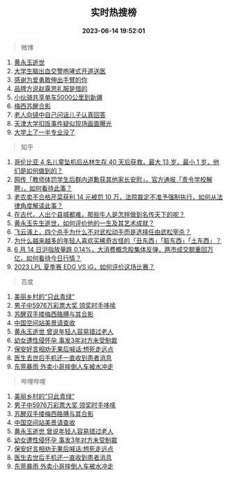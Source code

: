 <div align="center"><h2>实时热搜榜</h2><h4>2023-06-14 19:52:01</h4></div>

> 微博  

1. [黄永玉逝世](https://s.weibo.com/weibo?q=%23%E9%BB%84%E6%B0%B8%E7%8E%89%E9%80%9D%E4%B8%96%23&t=31&band_rank=1&Refer=top)<br />
2. [大学生脑出血交警咆哮式开道送医](https://s.weibo.com/weibo?q=%23%E5%A4%A7%E5%AD%A6%E7%94%9F%E8%84%91%E5%87%BA%E8%A1%80%E4%BA%A4%E8%AD%A6%E5%92%86%E5%93%AE%E5%BC%8F%E5%BC%80%E9%81%93%E9%80%81%E5%8C%BB%23&t=31&band_rank=2&Refer=top)<br />
3. [感谢为爱勇敢伸出手臂的你](https://s.weibo.com/weibo?q=%23%E6%84%9F%E8%B0%A2%E4%B8%BA%E7%88%B1%E5%8B%87%E6%95%A2%E4%BC%B8%E5%87%BA%E6%89%8B%E8%87%82%E7%9A%84%E4%BD%A0%23&t=31&band_rank=3&Refer=top)<br />
4. [品牌方说赵露思礼服是借的](https://s.weibo.com/weibo?q=%23%E5%93%81%E7%89%8C%E6%96%B9%E8%AF%B4%E8%B5%B5%E9%9C%B2%E6%80%9D%E7%A4%BC%E6%9C%8D%E6%98%AF%E5%80%9F%E7%9A%84%23&t=31&band_rank=4&Refer=top)<br />
5. [小伙骑共享单车5000公里到新疆](https://s.weibo.com/weibo?q=%23%E5%B0%8F%E4%BC%99%E9%AA%91%E5%85%B1%E4%BA%AB%E5%8D%95%E8%BD%A65000%E5%85%AC%E9%87%8C%E5%88%B0%E6%96%B0%E7%96%86%23&t=31&band_rank=5&Refer=top)<br />
6. [梅西苏醒合影](https://s.weibo.com/weibo?q=%23%E6%A2%85%E8%A5%BF%E8%8B%8F%E9%86%92%E5%90%88%E5%BD%B1%23&t=31&band_rank=6&Refer=top)<br />
7. [老人向镜中自己问话儿子认真回答](https://s.weibo.com/weibo?q=%23%E8%80%81%E4%BA%BA%E5%90%91%E9%95%9C%E4%B8%AD%E8%87%AA%E5%B7%B1%E9%97%AE%E8%AF%9D%E5%84%BF%E5%AD%90%E8%AE%A4%E7%9C%9F%E5%9B%9E%E7%AD%94%23&t=31&band_rank=7&Refer=top)<br />
8. [天津大学扣饭事件疑似现场画面曝光](https://s.weibo.com/weibo?q=%23%E5%A4%A9%E6%B4%A5%E5%A4%A7%E5%AD%A6%E6%89%A3%E9%A5%AD%E4%BA%8B%E4%BB%B6%E7%96%91%E4%BC%BC%E7%8E%B0%E5%9C%BA%E7%94%BB%E9%9D%A2%E6%9B%9D%E5%85%89%23&t=31&band_rank=8&Refer=top)<br />
9. [大学上了一半专业没了](https://s.weibo.com/weibo?q=%23%E5%A4%A7%E5%AD%A6%E4%B8%8A%E4%BA%86%E4%B8%80%E5%8D%8A%E4%B8%93%E4%B8%9A%E6%B2%A1%E4%BA%86%23&t=31&band_rank=9&Refer=top)<br />

> 知乎  

1. [哥伦比亚 4 名儿童坠机后丛林生存 40 天后获救，最大 13 岁，最小 1 岁，他们是如何做到的？](https://www.zhihu.com/question/605847291)<br />
2. [网传「教师体罚学生后群内道歉获其他家长安慰」，官方通报「责令学校解聘」，如何看待此事？](https://www.zhihu.com/question/606363235)<br />
3. [老农卖不合格芹菜获利 14 元被罚 10 万，法院裁定不准予强制执行，如何从法律角度解读此事？](https://www.zhihu.com/question/606519434)<br />
4. [在古代，人出个县城都难，那些牛人是怎样做到名传天下的呢？](https://www.zhihu.com/question/496974190)<br />
5. [黄永玉先生逝世，如何评价他的一生及其艺术成就？](https://www.zhihu.com/question/606596968)<br />
6. [飞云浦上，四个杀手为什么不对武松动手而是选择任由武松宰杀？](https://www.zhihu.com/question/585702421)<br />
7. [为什么越来越多的年轻人喜欢买稀奇古怪的「丑东西」「脏东西」「土东西」？](https://www.zhihu.com/question/606407983)<br />
8. [6 月 14 日沪指放量跌 0.14%，大消费概念股集体反弹，两市成交额重回万亿，如何看待今日行情？](https://www.zhihu.com/question/606520756)<br />
9. [2023 LPL 夏季赛 EDG VS iG，如何评价这场比赛？](https://www.zhihu.com/question/606583572)<br />

> 百度  

1. [美丽乡村的“只此青绿”](https://www.baidu.com/s?wd=%E7%BE%8E%E4%B8%BD%E4%B9%A1%E6%9D%91%E7%9A%84%E2%80%9C%E5%8F%AA%E6%AD%A4%E9%9D%92%E7%BB%BF%E2%80%9D&sa=fyb_news&rsv_dl=fyb_news)<br />
2. [男子中5976万彩票大奖 领奖时手哆嗦](https://www.baidu.com/s?wd=%E7%94%B7%E5%AD%90%E4%B8%AD5976%E4%B8%87%E5%BD%A9%E7%A5%A8%E5%A4%A7%E5%A5%96+%E9%A2%86%E5%A5%96%E6%97%B6%E6%89%8B%E5%93%86%E5%97%A6&sa=fyb_news&rsv_dl=fyb_news)<br />
3. [苏醒双手搂梅西胳膊与其合影](https://www.baidu.com/s?wd=%E8%8B%8F%E9%86%92%E5%8F%8C%E6%89%8B%E6%90%82%E6%A2%85%E8%A5%BF%E8%83%B3%E8%86%8A%E4%B8%8E%E5%85%B6%E5%90%88%E5%BD%B1&sa=fyb_news&rsv_dl=fyb_news)<br />
4. [中国空间站美景请查收](https://www.baidu.com/s?wd=%E4%B8%AD%E5%9B%BD%E7%A9%BA%E9%97%B4%E7%AB%99%E7%BE%8E%E6%99%AF%E8%AF%B7%E6%9F%A5%E6%94%B6&sa=fyb_news&rsv_dl=fyb_news)<br />
5. [黄永玉逝世 曾说年轻人容易错过老人](https://www.baidu.com/s?wd=%E9%BB%84%E6%B0%B8%E7%8E%89%E9%80%9D%E4%B8%96+%E6%9B%BE%E8%AF%B4%E5%B9%B4%E8%BD%BB%E4%BA%BA%E5%AE%B9%E6%98%93%E9%94%99%E8%BF%87%E8%80%81%E4%BA%BA&sa=fyb_news&rsv_dl=fyb_news)<br />
6. [幼女遭性侵怀孕 事发3年对方未受制裁](https://www.baidu.com/s?wd=%E5%B9%BC%E5%A5%B3%E9%81%AD%E6%80%A7%E4%BE%B5%E6%80%80%E5%AD%95+%E4%BA%8B%E5%8F%913%E5%B9%B4%E5%AF%B9%E6%96%B9%E6%9C%AA%E5%8F%97%E5%88%B6%E8%A3%81&sa=fyb_news&rsv_dl=fyb_news)<br />
7. [保安好言相劝无果后喊话:想死走远点](https://www.baidu.com/s?wd=%E4%BF%9D%E5%AE%89%E5%A5%BD%E8%A8%80%E7%9B%B8%E5%8A%9D%E6%97%A0%E6%9E%9C%E5%90%8E%E5%96%8A%E8%AF%9D%3A%E6%83%B3%E6%AD%BB%E8%B5%B0%E8%BF%9C%E7%82%B9&sa=fyb_news&rsv_dl=fyb_news)<br />
8. [医生去世后手机还一直收到患者消息](https://www.baidu.com/s?wd=%E5%8C%BB%E7%94%9F%E5%8E%BB%E4%B8%96%E5%90%8E%E6%89%8B%E6%9C%BA%E8%BF%98%E4%B8%80%E7%9B%B4%E6%94%B6%E5%88%B0%E6%82%A3%E8%80%85%E6%B6%88%E6%81%AF&sa=fyb_news&rsv_dl=fyb_news)<br />
9. [东莞暴雨 外卖小哥摔倒人车被水冲走](https://www.baidu.com/s?wd=%E4%B8%9C%E8%8E%9E%E6%9A%B4%E9%9B%A8+%E5%A4%96%E5%8D%96%E5%B0%8F%E5%93%A5%E6%91%94%E5%80%92%E4%BA%BA%E8%BD%A6%E8%A2%AB%E6%B0%B4%E5%86%B2%E8%B5%B0&sa=fyb_news&rsv_dl=fyb_news)<br />

> 哔哩哔哩  

1. [美丽乡村的“只此青绿”](https://www.baidu.com/s?wd=%E7%BE%8E%E4%B8%BD%E4%B9%A1%E6%9D%91%E7%9A%84%E2%80%9C%E5%8F%AA%E6%AD%A4%E9%9D%92%E7%BB%BF%E2%80%9D&sa=fyb_news&rsv_dl=fyb_news)<br />
2. [男子中5976万彩票大奖 领奖时手哆嗦](https://www.baidu.com/s?wd=%E7%94%B7%E5%AD%90%E4%B8%AD5976%E4%B8%87%E5%BD%A9%E7%A5%A8%E5%A4%A7%E5%A5%96+%E9%A2%86%E5%A5%96%E6%97%B6%E6%89%8B%E5%93%86%E5%97%A6&sa=fyb_news&rsv_dl=fyb_news)<br />
3. [苏醒双手搂梅西胳膊与其合影](https://www.baidu.com/s?wd=%E8%8B%8F%E9%86%92%E5%8F%8C%E6%89%8B%E6%90%82%E6%A2%85%E8%A5%BF%E8%83%B3%E8%86%8A%E4%B8%8E%E5%85%B6%E5%90%88%E5%BD%B1&sa=fyb_news&rsv_dl=fyb_news)<br />
4. [中国空间站美景请查收](https://www.baidu.com/s?wd=%E4%B8%AD%E5%9B%BD%E7%A9%BA%E9%97%B4%E7%AB%99%E7%BE%8E%E6%99%AF%E8%AF%B7%E6%9F%A5%E6%94%B6&sa=fyb_news&rsv_dl=fyb_news)<br />
5. [黄永玉逝世 曾说年轻人容易错过老人](https://www.baidu.com/s?wd=%E9%BB%84%E6%B0%B8%E7%8E%89%E9%80%9D%E4%B8%96+%E6%9B%BE%E8%AF%B4%E5%B9%B4%E8%BD%BB%E4%BA%BA%E5%AE%B9%E6%98%93%E9%94%99%E8%BF%87%E8%80%81%E4%BA%BA&sa=fyb_news&rsv_dl=fyb_news)<br />
6. [幼女遭性侵怀孕 事发3年对方未受制裁](https://www.baidu.com/s?wd=%E5%B9%BC%E5%A5%B3%E9%81%AD%E6%80%A7%E4%BE%B5%E6%80%80%E5%AD%95+%E4%BA%8B%E5%8F%913%E5%B9%B4%E5%AF%B9%E6%96%B9%E6%9C%AA%E5%8F%97%E5%88%B6%E8%A3%81&sa=fyb_news&rsv_dl=fyb_news)<br />
7. [保安好言相劝无果后喊话:想死走远点](https://www.baidu.com/s?wd=%E4%BF%9D%E5%AE%89%E5%A5%BD%E8%A8%80%E7%9B%B8%E5%8A%9D%E6%97%A0%E6%9E%9C%E5%90%8E%E5%96%8A%E8%AF%9D%3A%E6%83%B3%E6%AD%BB%E8%B5%B0%E8%BF%9C%E7%82%B9&sa=fyb_news&rsv_dl=fyb_news)<br />
8. [医生去世后手机还一直收到患者消息](https://www.baidu.com/s?wd=%E5%8C%BB%E7%94%9F%E5%8E%BB%E4%B8%96%E5%90%8E%E6%89%8B%E6%9C%BA%E8%BF%98%E4%B8%80%E7%9B%B4%E6%94%B6%E5%88%B0%E6%82%A3%E8%80%85%E6%B6%88%E6%81%AF&sa=fyb_news&rsv_dl=fyb_news)<br />
9. [东莞暴雨 外卖小哥摔倒人车被水冲走](https://www.baidu.com/s?wd=%E4%B8%9C%E8%8E%9E%E6%9A%B4%E9%9B%A8+%E5%A4%96%E5%8D%96%E5%B0%8F%E5%93%A5%E6%91%94%E5%80%92%E4%BA%BA%E8%BD%A6%E8%A2%AB%E6%B0%B4%E5%86%B2%E8%B5%B0&sa=fyb_news&rsv_dl=fyb_news)<br />
